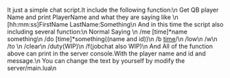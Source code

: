 It just a simple chat script.It include the following function:\n
Get QB player Name and print PlayerName and what they are saying like \n
[hh:mm:ss]FirstName LastName:Something\n
And in this time the script also including several function:\n
Normal Saying \n
/me [time]*name something\n
/do [time]*something((name and id))\n
/b  [time]((name:something))/\n
/low\n
/w\n
/to \n
/clear\n
/duty(WIP)\n
/f(jobchat also WIP)\n
And All of the function above can print in the server console.With the player name and id and message.\n
You can change the text by yourself by modify the server/main.lua\n
